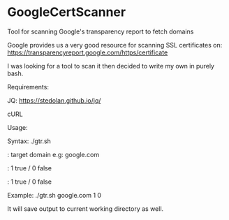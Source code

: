# GoogleCertScanner
Tool for scanning Google's transparency report to fetch domains

Google provides us a very good resource for scanning SSL certificates on: https://transparencyreport.google.com/https/certificate

I was looking for a tool to scan it then decided to write my own in purely bash.

Requirements:

JQ: https://stedolan.github.io/jq/

cURL


Usage:

Syntax: ./gtr.sh <target> <subdomains> <expired-certs>
  
<target>: target domain e.g: google.com
  
<subdomains>: 1 true / 0 false
  
<expired-certs>: 1 true / 0 false
  
Example: ./gtr.sh google.com 1 0


It will save output to current working directory as well.
